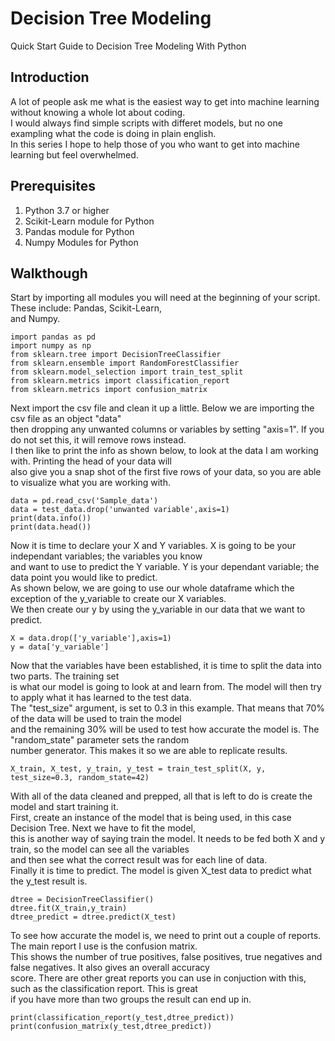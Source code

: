 # Decision Tree Modeling
Quick Start Guide to Decision Tree Modeling With Python  
## Introduction  
A lot of people ask me what is the easiest way to get into machine learning without knowing a whole lot about coding.  
I would always find simple scripts with differet models, but no one exampling what the code is doing in plain english.  
In this series I hope to help those of you who want to get into machine learning but feel overwhelmed.  
 
## Prerequisites
1. Python 3.7 or higher  
2. Scikit-Learn module for Python  
3. Pandas module for Python  
4. Numpy Modules for Python
  
## Walkthough  
Start by importing all modules you will need at the beginning of your script. These include: Pandas, Scikit-Learn,  
and Numpy.  
```
import pandas as pd
import numpy as np
from sklearn.tree import DecisionTreeClassifier
from sklearn.ensemble import RandomForestClassifier
from sklearn.model_selection import train_test_split
from sklearn.metrics import classification_report
from sklearn.metrics import confusion_matrix
```  
Next import the csv file and clean it up a little. Below we are importing the csv file as an object "data"  
then dropping any unwanted columns or variables by setting "axis=1". If you do not set this, it will remove rows instead.  
I then like to print the info as shown below, to look at the data I am working with. Printing the head of your data will  
also give you a snap shot of the first five rows of your data, so you are able to visualize what you are working with.  
```
data = pd.read_csv('Sample_data')
data = test_data.drop('unwanted variable',axis=1)
print(data.info())
print(data.head())
```  
Now it is time to declare your X and Y variables.  X is going to be your independant variables; the variables you know  
and want to use to predict the Y variable. Y is your dependant variable; the data point you would like to predict.  
As shown below, we are going to use our whole dataframe which the exception of the y_variable to create our X variables.  
We then create our y by using the y_variable in our data that we want to predict.  
```
X = data.drop(['y_variable'],axis=1)
y = data['y_variable']
```  
Now that the variables have been established, it is time to split the data into two parts. The training set  
is what our model is going to look at and learn from. The model will then try to apply what it has learned to the test data.  
The "test_size" argument, is set to 0.3 in this example. That means that 70% of the data will be used to train the model  
and the remaining 30% will be used to test how accurate the model is. The "random_state" parameter sets the random  
number generator. This makes it so we are able to replicate results.  
```
X_train, X_test, y_train, y_test = train_test_split(X, y, test_size=0.3, random_state=42)
```


With all of the data cleaned and prepped, all that is left to do is create the model and start training it.  
First, create an instance of the model that is being used, in this case Decision Tree. Next we have to fit the model,  
this is another way of saying train the model. It needs to be fed both X and y train, so the model can see all the variables  
and then see what the correct result was for each line of data.  
Finally it is time to predict. The model is given X_test data to predict what the y_test result is.
```
dtree = DecisionTreeClassifier()
dtree.fit(X_train,y_train)
dtree_predict = dtree.predict(X_test)

```  
To see how accurate the model is, we need to print out a couple of reports. The main report I use is the confusion matrix.  
This shows the number of true positives, false positives, true negatives and false negatives. It also gives an overall accuracy  
score. There are other great reports you can use in conjuction with this, such as the classification report. This is great  
if you have more than two groups the result can end up in.  
```
print(classification_report(y_test,dtree_predict))
print(confusion_matrix(y_test,dtree_predict))
```





